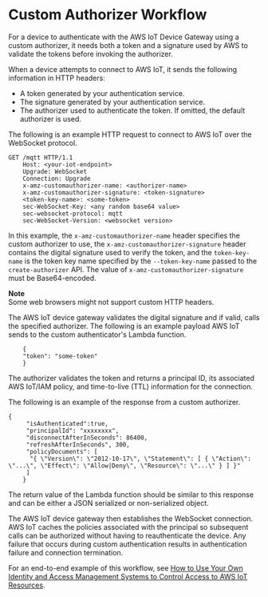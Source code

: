 # Custom Authorizer Workflow<a name="custom-auth"></a>

For a device to authenticate with the AWS IoT Device Gateway using a custom authorizer, it needs both a token and a signature used by AWS to validate the tokens before invoking the authorizer\.

When a device attempts to connect to AWS IoT, it sends the following information in HTTP headers:
+ A token generated by your authentication service\.
+ The signature generated by your authentication service\.
+ The authorizer used to authenticate the token\. If omitted, the default authorizer is used\.

The following is an example HTTP request to connect to AWS IoT over the WebSocket protocol\.

```
GET /mqtt HTTP/1.1 
    Host: <your-iot-endpoint>
    Upgrade: WebSocket
    Connection: Upgrade
    x-amz-customauthorizer-name: <authorizer-name>
    x-amz-customauthorizer-signature: <token-signature>
    <token-key-name>: <some-token>
    sec-WebSocket-Key: <any random base64 value>
    sec-websocket-protocol: mqtt
    sec-WebSocket-Version: <websocket version>
```

In this example, the `x-amz-customauthorizer-name` header specifies the custom authorizer to use, the `x-amz-customauthorizer-signature` header contains the digital signature used to verify the token, and the `token-key-name` is the token key name specified by the `--token-key-name` passed to the `create-authorizer` API\. The value of `x-amz-customauthorizer-signature` must be Base64\-encoded\.

**Note**  
Some web browsers might not support custom HTTP headers\.

The AWS IoT device gateway validates the digital signature and if valid, calls the specified authorizer\. The following is an example payload AWS IoT sends to the custom authenticator's Lambda function\.

```
    {
    "token": "some-token"
    }
```

The authorizer validates the token and returns a principal ID, its associated AWS IoT/IAM policy, and time\-to\-live \(TTL\) information for the connection\. 

The following is an example of the response from a custom authorizer\.

```
{
     "isAuthenticated":true,
     "principalId": "xxxxxxxx",
     "disconnectAfterInSeconds": 86400,
     "refreshAfterInSeconds", 300,
     "policyDocuments": [
      "{ \"Version\": \"2012-10-17\", \"Statement\": [ { \"Action\": \"...\", \"Effect\": \"Allow|Deny\", \"Resource\": \"...\" } ] }"
     ]
    }
```

The return value of the Lambda function should be similar to this response and can be either a JSON serialized or non\-serialized object\.

The AWS IoT device gateway then establishes the WebSocket connection\. AWS IoT caches the policies associated with the principal so subsequent calls can be authorized without having to reauthenticate the device\. Any failure that occurs during custom authentication results in authentication failure and connection termination\.

For an end\-to\-end example of this workflow, see [How to Use Your Own Identity and Access Management Systems to Control Access to AWS IoT Resources](https://aws.amazon.com/blogs/security/how-to-use-your-own-identity-and-access-management-systems-to-control-access-to-aws-iot-resources/)\.